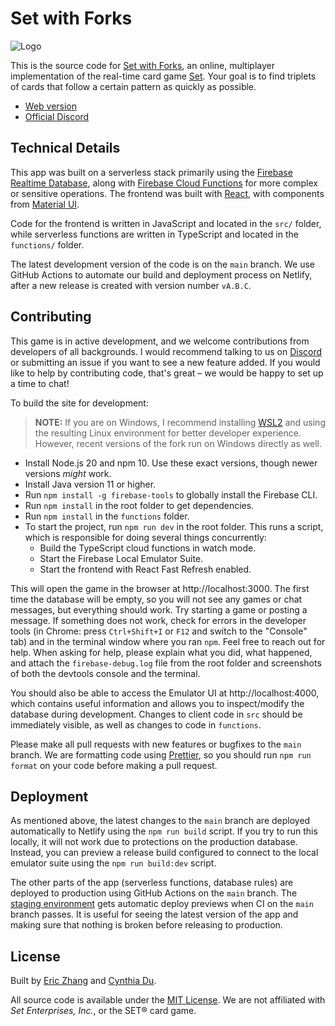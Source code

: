 # Set with Forks

![Logo](https://i.imgur.com/YTldFYX.png)

This is the source code for [Set with Forks](https://setwithfriends.com/), an
online, multiplayer implementation of the real-time card game
[Set](<https://en.wikipedia.org/wiki/Set_(card_game)>). Your goal is to find
triplets of cards that follow a certain pattern as quickly as possible.

- [Web version](https://setwithfriends.com/)
- [Official Discord](https://discord.gg/XbjJyc9)

## Technical Details

This app was built on a serverless stack primarily using the
[Firebase Realtime Database](https://firebase.google.com/docs/database), along
with [Firebase Cloud Functions](https://firebase.google.com/docs/functions) for
more complex or sensitive operations. The frontend was built with
[React](https://reactjs.org/), with components from
[Material UI](https://material-ui.com/).

Code for the frontend is written in JavaScript and located in the `src/` folder,
while serverless functions are written in TypeScript and located in the
`functions/` folder.

The latest development version of the code is on the `main` branch. We use
GitHub Actions to automate our build and deployment process on Netlify, after a
new release is created with version number `vA.B.C`.

## Contributing

This game is in active development, and we welcome contributions from developers
of all backgrounds. I would recommend talking to us on
[Discord](https://discord.gg/XbjJyc9) or submitting an issue if you want to see
a new feature added. If you would like to help by contributing code, that's
great – we would be happy to set up a time to chat!

To build the site for development:

> **NOTE:** If you are on Windows, I recommend installing
> [WSL2](https://learn.microsoft.com/en-us/windows/wsl/install) and using the
> resulting Linux environment for better developer experience. However, recent
> versions of the fork run on Windows directly as well.

- Install Node.js 20 and npm 10. Use these exact versions, though newer versions
  _might_ work.
- Install Java version 11 or higher.
- Run `npm install -g firebase-tools` to globally install the Firebase CLI.
- Run `npm install` in the root folder to get dependencies.
- Run `npm install` in the `functions` folder.
- To start the project, run `npm run dev` in the root folder. This runs a
  script, which is responsible for doing several things concurrently:
  - Build the TypeScript cloud functions in watch mode.
  - Start the Firebase Local Emulator Suite.
  - Start the frontend with React Fast Refresh enabled.

This will open the game in the browser at http://localhost:3000. The first time
the database will be empty, so you will not see any games or chat messages, but
everything should work. Try starting a game or posting a message. If something
does not work, check for errors in the developer tools (in Chrome: press
`Ctrl+Shift+I` or `F12` and switch to the "Console" tab) and in the terminal
window where you ran `npm`. Feel free to reach out for help. When asking for
help, please explain what you did, what happened, and attach the
`firebase-debug.log` file from the root folder and screenshots of both the
devtools console and the terminal.

You should also be able to access the Emulator UI at http://localhost:4000,
which contains useful information and allows you to inspect/modify the database
during development. Changes to client code in `src` should be immediately
visible, as well as changes to code in `functions`.

Please make all pull requests with new features or bugfixes to the `main`
branch. We are formatting code using [Prettier](https://prettier.io/), so you
should run `npm run format` on your code before making a pull request.

## Deployment

As mentioned above, the latest changes to the `main` branch are deployed
automatically to Netlify using the `npm run build` script. If you try to run
this locally, it will not work due to protections on the production database.
Instead, you can preview a release build configured to connect to the local
emulator suite using the `npm run build:dev` script.

The other parts of the app (serverless functions, database rules) are deployed
to production using GitHub Actions on the `main` branch. The
[staging environment](https://setwithfriends-dev.web.app/) gets automatic deploy
previews when CI on the `main` branch passes. It is useful for seeing the latest
version of the app and making sure that nothing is broken before releasing to
production.

## License

Built by [Eric Zhang](https://github.com/ekzhang) and
[Cynthia Du](https://github.com/cynthiakedu).

All source code is available under the [MIT License](LICENSE.txt). We are not
affiliated with _Set Enterprises, Inc._, or the SET® card game.

